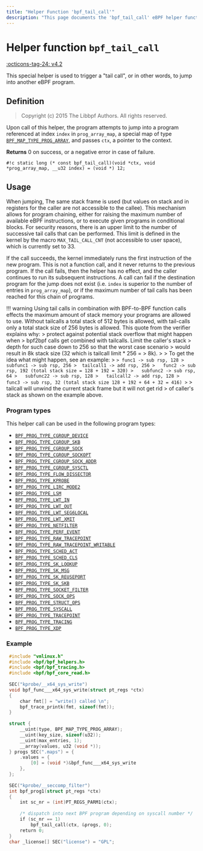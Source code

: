 ```yaml
---
title: "Helper Function 'bpf_tail_call'"
description: "This page documents the 'bpf_tail_call' eBPF helper function, including its definition, usage, program types that can use it, and examples."
---
```

# Helper function `bpf_tail_call`

<!-- [FEATURE_TAG](bpf_tail_call) -->
[:octicons-tag-24: v4.2](https://github.com/torvalds/linux/commit/04fd61ab36ec065e194ab5e74ae34a5240d992bb)
<!-- [/FEATURE_TAG] -->

This special helper is used to trigger a "tail call", or in other words, to jump into another eBPF program.

## Definition

> Copyright (c) 2015 The Libbpf Authors. All rights reserved.


Upon call of this helper, the program attempts to jump into a program referenced at index `index` in `prog_array_map`, a special map of type [`BPF_MAP_TYPE_PROG_ARRAY`](../map-type/BPF_MAP_TYPE_PROG_ARRAY.md), and passes
`ctx`, a pointer to the context.

**Returns**
0 on success, or a negative error in case of failure.

`#!c static long (* const bpf_tail_call)(void *ctx, void *prog_array_map, __u32 index) = (void *) 12;`

## Usage

When jumping, The same stack frame is used (but values on stack and in registers for the caller are not accessible to the callee). This mechanism allows for program chaining, either for raising the maximum number of available eBPF instructions, or to execute given programs in conditional blocks. For security reasons, there is an upper limit to the number of successive tail calls that can be performed. This limit is defined in the kernel by the macro `MAX_TAIL_CALL_CNT` (not accessible to user space), which is currently set to 33.

If the call succeeds, the kernel immediately runs the first instruction of the new program. This is not a function call, and it never returns to the previous program. If the call fails, then the helper has no effect, and the caller continues to run its subsequent instructions. A call can fail if the destination program for the jump does not exist (i.e. `index` is superior to the number of entries in `prog_array_map`), or if the maximum number of tail calls has been reached for this chain of programs. 

!!! warning
    Using tail calls in combination with BPF-to-BPF function calls effects the maximum amount of stack memory your programs are allowed to use. Without tailcalls a total stack of 512 bytes is allowed, with tail-calls only a total stack size of 256 bytes is allowed. This quote from the verifier explains why:
    > protect against potential stack overflow that might happen when
	> bpf2bpf calls get combined with tailcalls. Limit the caller's stack
	> depth for such case down to 256 so that the worst case scenario
	> would result in 8k stack size (32 which is tailcall limit * 256 =
	> 8k).
	>
	> To get the idea what might happen, see an example:
    > ```
	> func1 -> sub rsp, 128
	>  subfunc1 -> sub rsp, 256
	>  tailcall1 -> add rsp, 256
	>   func2 -> sub rsp, 192 (total stack size = 128 + 192 = 320)
	>   subfunc2 -> sub rsp, 64
	>   subfunc22 -> sub rsp, 128
	>   tailcall2 -> add rsp, 128
	>    func3 -> sub rsp, 32 (total stack size 128 + 192 + 64 + 32 = 416)
	> ```
	> tailcall will unwind the current stack frame but it will not get rid
	> of caller's stack as shown on the example above.

### Program types

This helper call can be used in the following program types:

<!-- DO NOT EDIT MANUALLY -->
<!-- [HELPER_FUNC_PROG_REF] -->
 * [`BPF_PROG_TYPE_CGROUP_DEVICE`](../program-type/BPF_PROG_TYPE_CGROUP_DEVICE.md)
 * [`BPF_PROG_TYPE_CGROUP_SKB`](../program-type/BPF_PROG_TYPE_CGROUP_SKB.md)
 * [`BPF_PROG_TYPE_CGROUP_SOCK`](../program-type/BPF_PROG_TYPE_CGROUP_SOCK.md)
 * [`BPF_PROG_TYPE_CGROUP_SOCKOPT`](../program-type/BPF_PROG_TYPE_CGROUP_SOCKOPT.md)
 * [`BPF_PROG_TYPE_CGROUP_SOCK_ADDR`](../program-type/BPF_PROG_TYPE_CGROUP_SOCK_ADDR.md)
 * [`BPF_PROG_TYPE_CGROUP_SYSCTL`](../program-type/BPF_PROG_TYPE_CGROUP_SYSCTL.md)
 * [`BPF_PROG_TYPE_FLOW_DISSECTOR`](../program-type/BPF_PROG_TYPE_FLOW_DISSECTOR.md)
 * [`BPF_PROG_TYPE_KPROBE`](../program-type/BPF_PROG_TYPE_KPROBE.md)
 * [`BPF_PROG_TYPE_LIRC_MODE2`](../program-type/BPF_PROG_TYPE_LIRC_MODE2.md)
 * [`BPF_PROG_TYPE_LSM`](../program-type/BPF_PROG_TYPE_LSM.md)
 * [`BPF_PROG_TYPE_LWT_IN`](../program-type/BPF_PROG_TYPE_LWT_IN.md)
 * [`BPF_PROG_TYPE_LWT_OUT`](../program-type/BPF_PROG_TYPE_LWT_OUT.md)
 * [`BPF_PROG_TYPE_LWT_SEG6LOCAL`](../program-type/BPF_PROG_TYPE_LWT_SEG6LOCAL.md)
 * [`BPF_PROG_TYPE_LWT_XMIT`](../program-type/BPF_PROG_TYPE_LWT_XMIT.md)
 * [`BPF_PROG_TYPE_NETFILTER`](../program-type/BPF_PROG_TYPE_NETFILTER.md)
 * [`BPF_PROG_TYPE_PERF_EVENT`](../program-type/BPF_PROG_TYPE_PERF_EVENT.md)
 * [`BPF_PROG_TYPE_RAW_TRACEPOINT`](../program-type/BPF_PROG_TYPE_RAW_TRACEPOINT.md)
 * [`BPF_PROG_TYPE_RAW_TRACEPOINT_WRITABLE`](../program-type/BPF_PROG_TYPE_RAW_TRACEPOINT_WRITABLE.md)
 * [`BPF_PROG_TYPE_SCHED_ACT`](../program-type/BPF_PROG_TYPE_SCHED_ACT.md)
 * [`BPF_PROG_TYPE_SCHED_CLS`](../program-type/BPF_PROG_TYPE_SCHED_CLS.md)
 * [`BPF_PROG_TYPE_SK_LOOKUP`](../program-type/BPF_PROG_TYPE_SK_LOOKUP.md)
 * [`BPF_PROG_TYPE_SK_MSG`](../program-type/BPF_PROG_TYPE_SK_MSG.md)
 * [`BPF_PROG_TYPE_SK_REUSEPORT`](../program-type/BPF_PROG_TYPE_SK_REUSEPORT.md)
 * [`BPF_PROG_TYPE_SK_SKB`](../program-type/BPF_PROG_TYPE_SK_SKB.md)
 * [`BPF_PROG_TYPE_SOCKET_FILTER`](../program-type/BPF_PROG_TYPE_SOCKET_FILTER.md)
 * [`BPF_PROG_TYPE_SOCK_OPS`](../program-type/BPF_PROG_TYPE_SOCK_OPS.md)
 * [`BPF_PROG_TYPE_STRUCT_OPS`](../program-type/BPF_PROG_TYPE_STRUCT_OPS.md)
 * [`BPF_PROG_TYPE_SYSCALL`](../program-type/BPF_PROG_TYPE_SYSCALL.md)
 * [`BPF_PROG_TYPE_TRACEPOINT`](../program-type/BPF_PROG_TYPE_TRACEPOINT.md)
 * [`BPF_PROG_TYPE_TRACING`](../program-type/BPF_PROG_TYPE_TRACING.md)
 * [`BPF_PROG_TYPE_XDP`](../program-type/BPF_PROG_TYPE_XDP.md)
<!-- [/HELPER_FUNC_PROG_REF] -->

### Example

```c
 #include "vmlinux.h"
 #include <bpf/bpf_helpers.h>
 #include <bpf/bpf_tracing.h>
 #include <bpf/bpf_core_read.h>
 
 SEC("kprobe/__x64_sys_write")
 void bpf_func___x64_sys_write(struct pt_regs *ctx)
 {
     char fmt[] = "write() called \n";
     bpf_trace_printk(fmt, sizeof(fmt));
 }
 
 struct {
     __uint(type, BPF_MAP_TYPE_PROG_ARRAY);
     __uint(key_size, sizeof(u32));
     __uint(max_entries, 1);
     __array(values, u32 (void *));
 } progs SEC(".maps") = {
     .values = {
         [0] = (void *)&bpf_func___x64_sys_write
     },
 };
 
 SEC("kprobe/__seccomp_filter")
 int bpf_prog1(struct pt_regs *ctx)
 {
     int sc_nr = (int)PT_REGS_PARM1(ctx);
 
     /* dispatch into next BPF program depending on syscall number */
     if (sc_nr == 1)
         bpf_tail_call(ctx, &progs, 0);
     return 0;
 }
 char _license[] SEC("license") = "GPL";
```
